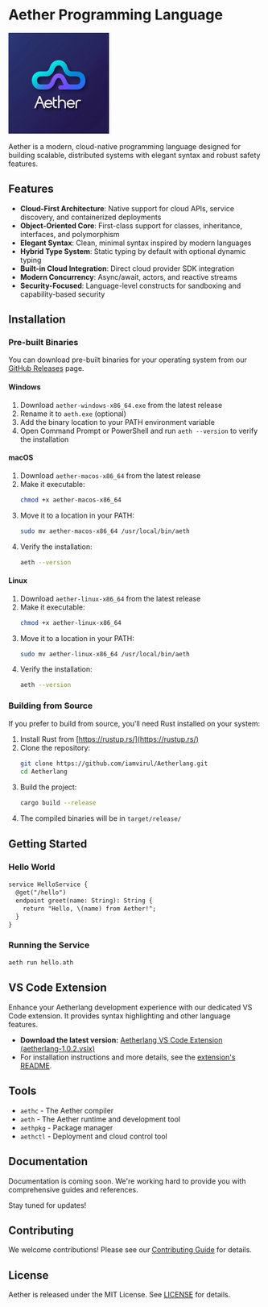 # Aether Programming Language

<div align="left" >
  <img src="./aether-logo.png" alt="Aetherlang Logo" width="200" >
</div>

Aether is a modern, cloud-native programming language designed for building scalable, distributed systems with elegant syntax and robust safety features.

## Features

- **Cloud-First Architecture**: Native support for cloud APIs, service discovery, and containerized deployments
- **Object-Oriented Core**: First-class support for classes, inheritance, interfaces, and polymorphism
- **Elegant Syntax**: Clean, minimal syntax inspired by modern languages
- **Hybrid Type System**: Static typing by default with optional dynamic typing
- **Built-in Cloud Integration**: Direct cloud provider SDK integration
- **Modern Concurrency**: Async/await, actors, and reactive streams
- **Security-Focused**: Language-level constructs for sandboxing and capability-based security

## Installation

### Pre-built Binaries

You can download pre-built binaries for your operating system from our [GitHub Releases](https://github.com/iamvirul/Aetherlang/releases) page.

#### Windows
1. Download `aether-windows-x86_64.exe` from the latest release
2. Rename it to `aeth.exe` (optional)
3. Add the binary location to your PATH environment variable
4. Open Command Prompt or PowerShell and run `aeth --version` to verify the installation

#### macOS
1. Download `aether-macos-x86_64` from the latest release
2. Make it executable:
   ```bash
   chmod +x aether-macos-x86_64
   ```
3. Move it to a location in your PATH:
   ```bash
   sudo mv aether-macos-x86_64 /usr/local/bin/aeth
   ```
4. Verify the installation:
   ```bash
   aeth --version
   ```

#### Linux
1. Download `aether-linux-x86_64` from the latest release
2. Make it executable:
   ```bash
   chmod +x aether-linux-x86_64
   ```
3. Move it to a location in your PATH:
   ```bash
   sudo mv aether-linux-x86_64 /usr/local/bin/aeth
   ```
4. Verify the installation:
   ```bash
   aeth --version
   ```

### Building from Source

If you prefer to build from source, you'll need Rust installed on your system:

1. Install Rust from [https://rustup.rs/](https://rustup.rs/)
2. Clone the repository:
   ```bash
   git clone https://github.com/iamvirul/Aetherlang.git
   cd Aetherlang
   ```
3. Build the project:
   ```bash
   cargo build --release
   ```
4. The compiled binaries will be in `target/release/`

## Getting Started

### Hello World

```aether
service HelloService {
  @get("/hello")
  endpoint greet(name: String): String {
    return "Hello, \(name) from Aether!";
  }
}
```

### Running the Service

```bash
aeth run hello.ath
```

## VS Code Extension

Enhance your Aetherlang development experience with our dedicated VS Code extension. It provides syntax highlighting and other language features.

- **Download the latest version:** [Aetherlang VS Code Extension (aetherlang-1.0.2.vsix)](./aetherlang-vscode-extension/aetherlang-1.0.2.vsix)
- For installation instructions and more details, see the [extension's README](./aetherlang-vscode-extension/README.md).

## Tools

- `aethc` - The Aether compiler
- `aeth` - The Aether runtime and development tool
- `aethpkg` - Package manager
- `aethctl` - Deployment and cloud control tool

## Documentation

Documentation is coming soon.
We're working hard to provide you with comprehensive guides and references.

Stay tuned for updates!

## Contributing

We welcome contributions! Please see our [Contributing Guide](CONTRIBUTING.md) for details.

## License

Aether is released under the MIT License. See [LICENSE](LICENSE) for details. 
